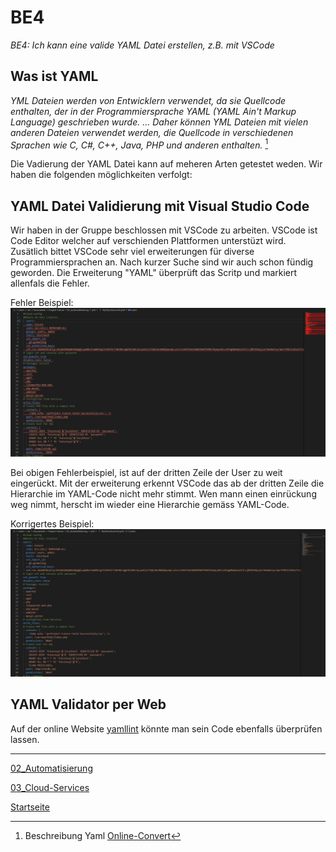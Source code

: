 # BE4
*BE4: Ich kann eine valide YAML Datei erstellen, z.B. mit VSCode*

## Was ist YAML

*YML Dateien werden von Entwicklern verwendet, da sie Quellcode enthalten, der in der Programmiersprache YAML (YAML Ain't Markup Language) geschrieben wurde. ... Daher können YML Dateien mit vielen anderen Dateien verwendet werden, die Quellcode in verschiedenen Sprachen wie C, C#, C++, Java, PHP und anderen enthalten.* [^1]

Die Vadierung der YAML Datei kann auf meheren Arten getestet weden.
Wir haben die folgenden möglichkeiten verfolgt:

## YAML Datei Validierung mit Visual Studio Code

Wir haben in der Gruppe beschlossen mit VSCode zu arbeiten. VSCode ist Code Editor welcher auf verschienden Plattformen unterstüzt wird.
Zusätlich bittet VSCode sehr viel erweiterungen für diverse Programmiersprachen an. Nach kurzer Suche sind wir auch schon fündig geworden.
Die Erweiterung "YAML" überprüft das Scritp und markiert allenfals die Fehler.

Fehler Beispiel:
![BE4_1](../00_Allgemein/images/02_Automatisierung/BE4/BE4_1.png)

Bei obigen Fehlerbeispiel, ist auf der dritten Zeile der User zu weit eingerückt. Mit der erweiterung erkennt VSCode das ab der dritten Zeile die Hierarchie im YAML-Code nicht mehr stimmt.
Wen mann einen einrückung weg nimmt, herscht im wieder eine Hierarchie gemäss YAML-Code.

Korrigertes Beispiel:
![BE4_1](../00_Allgemein/images/02_Automatisierung/BE4/BE4_2.png)

## YAML Validator per Web

Auf der online Website [yamllint](http://www.yamllint.com/) könnte man sein Code ebenfalls überprüfen lassen.

___

[02_Automatisierung](../02_Automatisierung)

[03_Cloud-Services](../03_Cloud-Services/)

[Startseite](https://github.com/ask-yo-girl-about-me/Project-Future)

[^1]: Beschreibung Yaml [Online-Convert](https://www.online-convert.com/de/datei-format/yml)